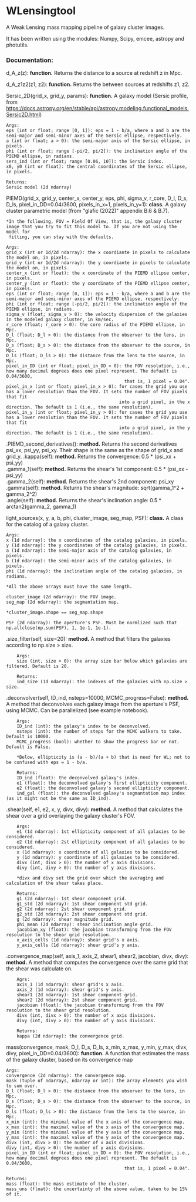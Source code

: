 # WLensingtool
A Weak Lensing mass mapping pipeline of galaxy cluster images.

It has been written using the modules: Numpy, Scipy, emcee, astropy and photutils.

### Documentation:
d_A_z(z): **function.** Returns the distance to a source at redshift z in Mpc.

d_A_z1z2(z1, z2): **function.** Returns the between sources at redshifts z1, z2.

Sersic_2D(grid_x, grid_y, params): **function.** A galaxy model (Sersic profile, from https://docs.astropy.org/en/stable/api/astropy.modeling.functional_models.Sersic2D.html)
    
    Args:
    eps (int or float; range [0, 1]): eps = 1 - b/a, where a and b are the semi-major and semi-minor axes of the Sersic ellipse, respectively.
    a (int or float; a > 0): the semi-major axis of the Sersic ellipse, in pixels.
    phi (int or float; range [-pi/2, pi/2]): the inclination angle of the PIEMD ellipse, in radians.
    sers_ind (int or float; range [0.06, 10]): the Sersic index.
    x0, y0 (int or float): the central coordinates of the Sersic ellipse, in pixels.
    
    Returns:    
    Sersic model (2d ndarray)

PIEMD(grid_x, grid_y, center_x, center_y, eps, phi, sigma_v, r_core, D_l, D_s, D_ls, pixel_in_DD=0.04/3600, pixels_in_x=1, pixels_in_y=1): 
**class.** A galaxy cluster parametric model (from "glafic (2022)" appendix B.6 & B.7).
    
    *In the following, FOV = Field Of View, that is, the galaxy cluster image that you try to fit this model to. If you are not using the model for 
     fitting, you can stay with the defaults.
    
    Args:
    grid_x (int or 1d/2d ndarray): the x coordiante in pixels to calculate the model on, in pixels.
    grid_y (int or 1d/2d ndarray): the y coordiante in pixels to calculate the model on, in pixels.
    center_x (int or float): the x coordinate of the PIEMD ellipse center, in pixels.
    center_y (int or float): the y coordinate of the PIEMD ellipse center, in pixels.
    eps (int or float; range [0, 1]): eps = 1 - b/a, where a and b are the semi-major and semi-minor axes of the PIEMD ellipse, respectively.
    phi (int or float; range [-pi/2, pi/2]): the inclination angle of the PIEMD ellipse, in radians.
    sigma_v (float; sigma_v > 0): the velocity dispersion of the galaxies in the modeled galaxy cluster, in km/sec.
    r_core (float; r_core > 0): the core radius of the PIEMD ellipse, in Mpc.
    D_l (float; D_l > 0): the distance from the observer to the lens, in Mpc.
    D_s (float; D_s > 0): the distance from the observer to the source, in Mpc.
    D_ls (float; D_ls > 0): the distance from the lens to the source, in Mpc.
    pixel_in_DD (int or float; pixel_in_DD > 0): the FOV resolution, i.e., how many decimal degrees does one pixel represent. The defualt is 0.04/3600, 
                                                 that is, 1 pixel = 0.04".
    pixel_in_x (int or float; pixel_in_x > 0): for cases the grid you use has a lower resolution than the FOV. It sets the number of FOV pixels that fit 
                                               into a grid pixel, in the x direction. The default is 1 (i.e., the same resolution).
    pixel_in_y (int or float; pixel_in_y > 0): for cases the grid you use has a lower resolution than the FOV. It sets the number of FOV pixels that fit 
                                               into a grid pixel, in the y direction. The default is 1 (i.e., the same resolution).

.PIEMD_second_derivatives(): **method.** Returns the second derivatives psi_xx, psi_yy, psi_xy. Their shape is the same as the shape of grid_x and grid_y.
.kappa(self):  **method.**  Returns the convergence: 0.5 * (psi_xx + psi_yy)  
.gamma_1(self):  **method.**  Returns the shear's 1st component: 0.5 * (psi_xx - psi_yy)  
.gamma_2(self):  **method.**  Returns the shear's 2nd component: psi_xy 
.gamma(self):  **method.** Returns the shear's magnitude: sqrt(gamma_1^2 + gamma_2^2)  
.angle(self):  **method.** Returns the shear's inclination angle: 0.5 * arctan2(gamma_2, gamma_1)

light_sources(x, y, a, b, phi, cluster_image, seg_map, PSF): **class.** A class for the catalog of a galaxy cluster.
    
    Args:
    x (1d ndarray): the x coordinates of the catalog galaxies, in pixels.
    y (1d ndarray): the y coordinates of the catalog galaxies, in pixels.
    a (1d ndarray): the semi-major axis of the catalog galaxies, in pixels.
    b (1d ndarray): the semi-minor axis of the catalog galaxies, in pixels.
    phi (1d ndarray): the inclination angle of the catalog galaxies, in radians.
    
    *All the above arrays must have the same length.
    
    cluster_image (2d ndarray): the FOV image.
    seg_map (2d ndarray): the segmantation map.
    
    *cluster_image.shape == seg_map.shape
    
    PSF (2d ndarray): the aperture's PSF. Must be normlized such that np.allclose(np.sum(PSF), 1, 1e-1, 1e-1).

.size_filter(self, size=20): **method.** A method that filters the galaxies according to np.size > size.
        
        Args:
        size (int, size > 0): the array size bar below which galaxies are filtered. Default is 20.
        
        Returns:
        ind_size (1d ndarray): the indexes of the galaxies with np.size > size.

.deconvolver(self, ID_ind, nsteps=10000, MCMC_progress=False): **method.** A method that deconvolves each galaxy image from the aperture's PSF, using MCMC.
        Can be parallelized (see example notebook).
        
        Args:
        ID_ind (int): the galaxy's index to be deconvolved.
        nsteps (int): the number of steps for the MCMC walkers to take. Default is 10000.
        MCMC_progress (bool): whether to show the progress bar or not. Default is False.
        
        *Below, ellipticity is (a - b)/(a + b) that is need for WL; not to be confused with eps = 1 - b/a.
        
        Returns:
        ID_ind (float): the deconvolved galaxy's index.
        e1 (float): the deconvolved galaxy's first ellipticity component.
        e2 (float): the deconvolved galaxy's second ellipticity component.
        ind_gal (float): the deconvolved galaxy's segmantation map index (as it might not be the same as ID_ind).

.shear(self, e1, e2, x, y, divx, divy): **method.** A method that calculates the shear over a grid overlaying the galaxy cluster's FOV.
        
        Args:
        e1 (1d ndarray): 1st ellipticity component of all galaxies to be considered.
        e2 (1d ndarray): 2st ellipticity component of all galaxies to be considered.
        x (1d ndarray): x coordinate of all galaxies to be considered.
        y (1d ndarray): y coordinate of all galaxies to be considered.
        divx (int, divx > 0): the number of x axis divisions.
        divy (int, divy > 0): the number of y axis divisions.
        
        *divx and divy set the grid over which the averaging and calculation of the shear takes place.
        
        Returns:
        g1 (2d ndarray): 1st shear component grid.
        g1_std (2d ndarray): 1st shear component std grid.
        g2 (2d ndarray): 2st shear component grid.
        g2_std (2d ndarray): 2st shear component std grid.
        g (2d ndarray): shear magnitude grid.
        phi_mean (2d ndarray): shear inclination angle grid.
        jacobian_xy (float): the jacobian transforming from the FOV resolution to the shear grid resolution.
        x_axis_cells (1d ndarray): shear grid's x axis.
        y_axis_cells (1d ndarray): shear grid's y axis.

.convergence_map(self, axis_1, axis_2, shear1, shear2, jacobian, divx, divy): **method.** A method that computes the convergence over the same grid that the shear was calculate on.
        
        Agrs:
        axis_1 (1d ndarray): shear grid's x axis.
        axis_2 (1d ndarray): shear grid's y axis.
        shear1 (2d ndarray): 1st shear component grid.
        shear2 (2d ndarray): 2st shear component grid.
        jacobian (float): the jacobian transforming from the FOV resolution to the shear grid resolution.
        divx (int, divx > 0): the number of x axis divisions.
        divy (int, divy > 0): the number of y axis divisions.
        
        Returns:
        kappa (2d ndarray): the convergence grid.

mass(convergence, mask, D_l, D_s, D_ls, x_min, x_max, y_min, y_max, divx, divy, pixel_in_DD=0.04/3600): **function.** A function that estimates the mass of the galaxy cluster, based on its convergence map
    
    Args:
    convergence (2d ndarray): the convergence map.
    mask (tuple of ndarrays, ndarray or int): the array elements you wish to sum over.
    D_l (float; D_l > 0): the distance from the observer to the lens, in Mpc.
    D_s (float; D_s > 0): the distance from the observer to the source, in Mpc.
    D_ls (float; D_ls > 0): the distance from the lens to the source, in Mpc.
    x_min (int): the minimal value of the x axis of the convergence map.
    x_max (int): the maximal value of the x axis of the convergence map.
    y_min (int): the minimal value of the y axis of the convergence map.
    y_max (int): the maximal value of the y axis of the convergence map.
    divx (int, divx > 0): the number of x axis divisions.
    divy (int, divy > 0): the number of y axis divisions.
    pixel_in_DD (int or float; pixel_in_DD > 0): the FOV resolution, i.e., how many decimal degrees does one pixel represent. The defualt is 0.04/3600, 
                                                 that is, 1 pixel = 0.04".    
    
    Returns:
    mass (float): the mass estimate of the cluster.
    mass_uns (float): the uncertainty of the above value, taken to be 15% of it.

